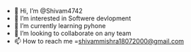 - 👋 Hi, I’m @Shivam4742
- 👀 I’m interested in Softwere devlopment
- 🌱 I’m currently learning pyhone
- 💞️ I’m looking to collaborate on any team
- 📫 How to reach me =shivammishra18072000@gmail.com

<!---
Shivam4742/Shivam4742 is a ✨ special ✨ repository because its `README.md` (this file) appears on your GitHub profile.
You can click the Preview link to take a look at your changes.
--->
